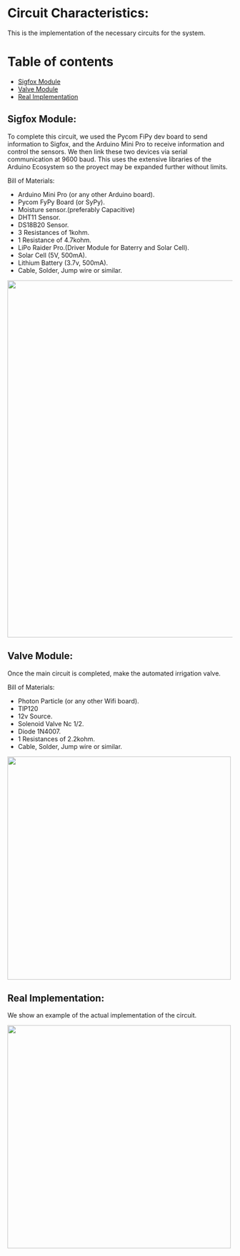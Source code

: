 # Circuit Characteristics:

This is the implementation of the necessary circuits for the system.

# Table of contents
* [Sigfox Module](#sigfox-module)
* [Valve Module](#valve-module)
* [Real Implementation](#real-implementation)

## Sigfox Module: 

To complete this circuit, we used the Pycom FiPy dev board to send information to Sigfox, and the Arduino Mini Pro to receive information and control the sensors. We then link these two devices via serial communication at 9600 baud. This uses the extensive libraries of the Arduino Ecosystem so the proyect may be expanded further without limits.

Bill of Materials:

- Arduino Mini Pro (or any other Arduino board).
- Pycom FyPy Board (or SyPy).
- Moisture sensor.(preferably Capacitive)
- DHT11 Sensor.
- DS18B20 Sensor.
- 3 Resistances of 1kohm.
- 1 Resistance of 4.7kohm.
- LiPo Raider Pro.(Driver Module for Baterry and Solar Cell).
- Solar Cell (5V, 500mA).
- Lithium Battery (3.7v, 500mA).
- Cable, Solder, Jump wire or similar.

<img src="https://image.ibb.co/hpCnG8/Circuito_Agro.png" width="800">

## Valve Module: 

Once the main circuit is completed, make the automated irrigation valve.

Bill of Materials:

- Photon Particle (or any other Wifi board).
- TIP120
- 12v Source.
- Solenoid Valve Nc 1/2.
- Diode 1N4007.
- 1 Resistances of 2.2kohm.
- Cable, Solder, Jump wire or similar.

<img src="https://image.ibb.co/bHtuw8/Circuit_Agrovalve.png" width="500">

## Real Implementation: 

We show an example of the actual implementation of the circuit.

<img src="https://image.ibb.co/d58G9T/68747470733a2f2f696d6167652e6962622e636f2f676f3367386f2f32303138303732375f3139333833333030365f695f4f532e6a7067.jpg" width="500">
